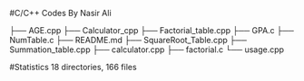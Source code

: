 #C/C++ Codes By Nasir Ali

├── AGE.cpp
├── Calculator_cpp
├── Factorial_table.cpp
├── GPA.c
├── NumTable.c
├── README.md
├── SquareRoot_Table.cpp
├── Summation_table.cpp
├── calculator.cpp
├── factorial.c
└── usage.cpp

#Statistics
18 directories, 166 files
